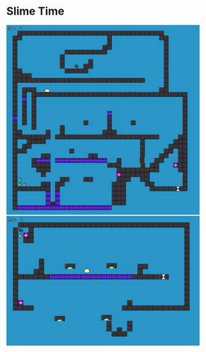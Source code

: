 <h1>Slime Time</h1>
<img src="Slime Time SS.png" width="550px">
<img src="Slime Time SS-2.png" width="550px">
